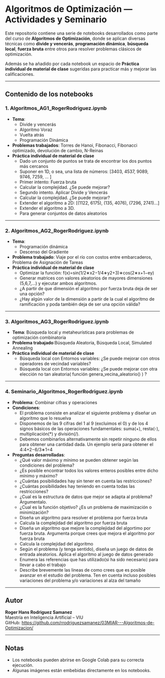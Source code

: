 
# Algoritmos de Optimización — Actividades y Seminario

Este repositorio contiene una serie de notebooks desarrollados como parte del curso de **Algoritmos de Optimización**, donde se aplican diversas técnicas como **divide y vencerás**, **programación dinámica**, **búsqueda local**, **fuerza bruta** entre otros para resolver problemas clásicos de optimización.

Además se ha añadido por cada notebook un espacio de **Práctica individual de material de clase** sugeridas para practicar más y mejorar las calificaciones.

---

## Contenido de los notebooks

### 1. Algoritmos_AG1_RogerRodriguez.ipynb
- **Tema**: 
	- Divide y vencerás
	- Algoritmo Voraz
    - Vuelta atrás 
    - Programación Dinámica 
- **Problemas trabajados**: Torres de Hanoi, Fibonacci, Fibonacci optimizado, devolución de cambio, N-Reinas
- **Práctica individual de material de clase**
	- Dado un conjunto de puntos se trata de encontrar los dos puntos más cercanos
	- Suponer en 1D, o sea, una lista de números: [3403, 4537, 9089, 9746, 7259, ... ]
    - Primer intento: Fuerza bruta 
    - Calcular la complejidad. ¿Se puede mejorar?
	- Segundo intento. Aplicar Divide y Vencerás
	- Calcular la complejidad. ¿Se puede mejorar?
	- Extender el algoritmo a 2D: [(1122, 6175), (135, 4076), (7296, 2741)…]
	- Extender el algoritmo a 3D.
	- Para generar conjuntos de datos aleatorios

---

### 2. Algoritmos_AG2_RogerRodriguez.ipynb
- **Tema**: 
	- Programación dinámica
	- Descenso del Gradiente
- **Problema trabajado**: Viaje por el río con costos entre embarcaderos, Problema de Asignación de Tareas
- **Práctica individual de material de clase**
	- Optimizar la función: f(x)=sin(1/2∗x2−1/4∗y2+3)∗cos(2∗x+1−ey)
	- Generar matrices con valores aleatorios de mayores dimensiones (5,6,7,…) y ejecutar ambos algoritmos.
	- ¿A partir de que dimensión el algoritmo por fuerza bruta deja de ser una opción?
    - ¿Hay algún valor de la dimensión a partir de la cual el algoritmo de ramificación y poda también deja de ser una opción válida?
	
---

### 3. Algoritmos_AG3_RogerRodriguez.ipynb
- **Tema**: Búsqueda local y metaheurísticas para problemas de optimización combinatoria
- **Problema trabajado**:Búsqueda Aleatoria, Búsqueda Local, Simulated Annealing
- **Práctica individual de material de clase**
	- Búsqueda local con Entornos variables: ¿Se puede mejorar con otros operadores de vecindad variables?
	- Búsqueda local con Entornos variables: ¿Se puede mejorar con otra elección no tan aleatoria( función genera_vecina_aleatorio() ) ?
	
---

### 4. Seminario_Algoritmos_RogerRodriguez.ipynb
- **Problema**: Combinar cifras y operaciones
- **Condiciones**: 
	- El problema consiste en analizar el siguiente problema y diseñar un algoritmo que lo resuelva
	- Disponemos de las 9 cifras del 1 al 9 (excluimos el 0) y de los 4 signos básicos de las operaciones fundamentales: suma(+), resta(-), multiplicación(*) y división(/).
	- Debemos combinarlos alternativamente sin repetir ninguno de ellos para obtener una cantidad dada. Un ejemplo sería para obtener el 4:4+2−6/3∗1=4 
- **Preguntas desarrolladas**: 
	- ¿Qué valor máximo y mínimo se pueden obtener según las condiciones del problema?
	- ¿Es posible encontrar todos los valores enteros posibles entre dicho mínimo y máximo?
	- ¿Cuántas posibilidades hay sin tener en cuenta las restricciones?
	- ¿Cuántas posibilidades hay teniendo en cuenta todas las restricciones?
	- ¿Cual es la estructura de datos que mejor se adapta al problema? Argumentalo.
	- ¿Cual es la función objetivo? ¿Es un problema de maximización o minimización?
	- Diseña un algoritmo para resolver el problema por fuerza bruta
	- Calcula la complejidad del algoritmo por fuerza bruta
	- Diseña un algoritmo que mejore la complejidad del algortimo por fuerza bruta. Argumenta porque crees que mejora el algoritmo por fuerza bruta
	- Calcula la complejidad del algoritmo
	- Según el problema (y tenga sentido), diseña un juego de datos de entrada aleatorios. Aplica el algoritmo al juego de datos generado
	- Enumera las referencias que has utilizado(si ha sido necesario) para llevar a cabo el trabajo
	- Describe brevemente las lineas de como crees que es posible avanzar en el estudio del problema. Ten en cuenta incluso posibles variaciones del problema y/o variaciones al alza del tamaño
	
---

## Autor

**Roger Hans Rodriguez Samanez**  
Maestría en Inteligencia Artificial – VIU  
GitHub: https://github.com/rrodriguezsamanez/03MIAR---Algoritmos-de-Optimizacion/

---

## Notas

- Los notebooks pueden abrirse en Google Colab para su correcta ejecución.
- Algunas imágenes están embebidas directamente en los notebooks.




